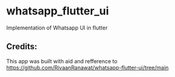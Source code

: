 # whatsapp_flutter_ui
 Implementation of Whatsapp UI in flutter


## Credits:
This app was built with aid and refference to https://github.com/RivaanRanawat/whatsapp-flutter-ui/tree/main